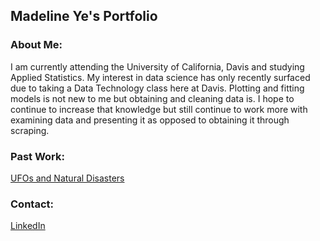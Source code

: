 
## Madeline Ye's Portfolio

### About Me: 
I am currently attending the University of California, Davis and studying Applied Statistics. My interest in data science has only recently surfaced due to taking a Data Technology class here at Davis. Plotting and fitting models is not new to me but obtaining and cleaning data is. I hope to continue to increase that knowledge but still continue to work more with examining data and presenting it as opposed to obtaining it through scraping.


### Past Work:
[UFOs and Natural Disasters](https://github.com/mmadet/STA-141B-Project)




### Contact: 
[LinkedIn](https://www.linkedin.com/in/madeline-ye-25283727/)
